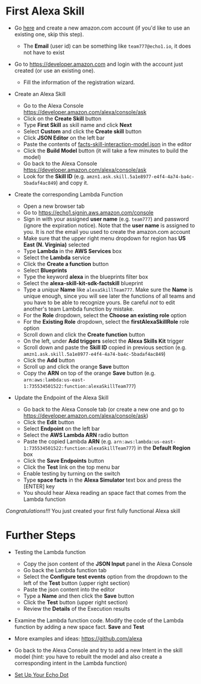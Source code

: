 # First Alexa Skill

* Go [here](https://www.amazon.com/ap/register?openid.pape.max_auth_age=0&openid.identity=http%3A%2F%2Fspecs.openid.net%2Fauth%2F2.0%2Fidentifier_select&pageId=usflex&ignoreAuthState=1&openid.return_to=https%3A%2F%2Fwww.amazon.com%2F%3F_encoding%3DUTF8%26ref_%3Dnav_ya_signin&prevRID=4CN21QYBVVZRQBNGEQZ7&openid.assoc_handle=usflex&openid.mode=checkid_setup&openid.ns.pape=http%3A%2F%2Fspecs.openid.net%2Fextensions%2Fpape%2F1.0&prepopulatedLoginId=&failedSignInCount=0&openid.claimed_id=http%3A%2F%2Fspecs.openid.net%2Fauth%2F2.0%2Fidentifier_select&openid.ns=http%3A%2F%2Fspecs.openid.net%2Fauth%2F2.0) and create a new amazon.com account (if you'd like to use an existing one, skip this step).

  * The **Email** (user id) can be something like `team777@echo1.io`, it does not have to exist

* Go to https://developer.amazon.com and login with the account just created (or use an existing one). 

  * Fill the information of the registration wizard.

* Create an Alexa Skill
  * Go to the Alexa Console https://developer.amazon.com/alexa/console/ask 
  * Click on the **Create Skill** button
  * Type **First Skill** as skill name and click **Next**
  * Select **Custom** and click the **Create skill** button
  * Click **JSON Editor** on the left bar
  * Paste the contents of [facts-skill-interaction-model.json](https://raw.githubusercontent.com/jose-troche/alexa/master/facts-skill-interaction-model.json) in the editor
  * Click the **Build Model** button (it will take a few minutes to build the model)
  * Go back to the Alexa Console https://developer.amazon.com/alexa/console/ask
  * Look for the **Skill ID** (e.g. `amzn1.ask.skill.5a1e8977-e4f4-4a74-ba4c-5badaf4ac849`) and copy it.
  
* Create the corresponding Lambda Function
  * Open a new browser tab
  * Go to https://echo1.signin.aws.amazon.com/console
  * Sign in with your assigned **user name** (e.g. `team777`) and password (ignore the expiration notice). Note that the **user name** is assigned to you. It is *not* the email you used to create the amazon.com account
  * Make sure that the upper right menu dropdown for region has **US East (N. Virginia)** selected
  * Type **Lambda** in the **AWS Services** box
  * Select the **Lambda** service
  * Click the **Create a function** button
  * Select **Blueprints**
  * Type the keyword **alexa** in the blueprints filter box
  * Select the **alexa-skill-kit-sdk-factskill** blueprint
  * Type a *unique* **Name** like `alexaSkillTeam777`. Make sure the **Name** is unique enough, since you will see later the functions of all teams and you have to be able to recognize yours. Be careful *not* to edit another's team Lambda function by mistake.
  * For the **Role** dropdown, select the **Choose an existing role** option
  * For the **Existing Role** dropdown, select the **firstAlexaSkillRole** role option
  * Scroll down and click the **Create function** button
  * On the left, under **Add triggers** select the **Alexa Skills Kit** trigger
  * Scroll down and paste the **Skill ID** copied in previous section (e.g. `amzn1.ask.skill.5a1e8977-e4f4-4a74-ba4c-5badaf4ac849`)
  * Click the **Add** button
  * Scroll up and click the orange **Save** button
  * Copy the **ARN** on top of the orange **Save** button (e.g. `arn:aws:lambda:us-east-1:735534501522:function:alexaSkillTeam777`)
  

* Update the Endpoint of the Alexa Skill
  * Go back to the Alexa Console tab (or create a new one and go to https://developer.amazon.com/alexa/console/ask)
  * Click the **Edit** button
  * Select **Endpoint** on the left bar
  * Select the **AWS Lambda ARN** radio button
  * Paste the copied Lambda **ARN** (e.g. `arn:aws:lambda:us-east-1:735534501522:function:alexaSkillTeam777`) in the **Default Region** box
  * Click the **Save Endpoints** button
  * Click the **Test** link on the top menu bar
  * Enable testing by turning on the switch
  * Type **space facts** in the **Alexa Simulator** text box and press the [ENTER] key
  * You should hear Alexa reading an space fact that comes from the Lambda function
  
*Congratulations!!!* You just created your first fully functional Alexa skill

# Further Steps
* Testing the Lambda function
  * Copy the json content of the **JSON Input** panel in the Alexa Console
  * Go back the Lambda function tab
  * Select the **Configure test events** option from the dropdown to the left of the **Test** button (upper right section)
  * Paste the json content into the editor
  * Type a **Name** and then click the **Save** button
  * Click the **Test** button (upper right section)
  * Review the **Details** of the Execution results
  
* Examine the Lambda function code. Modify the code of the Lambda function by adding a new space fact. **Save** and **Test**
* More examples and ideas: https://github.com/alexa
* Go back to the Alexa Console and try to add a new Intent in the skill model (hint: you have to rebuilt the model and also create a corresponding intent in the Lambda function)
* [Set Up Your Echo Dot](https://www.amazon.com/gp/help/customer/display.html/ref=aw?ie=UTF8&nodeId=201994280)

